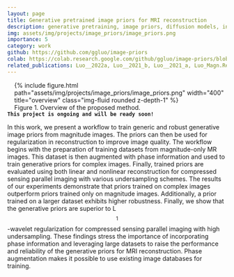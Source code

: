```yaml
---
layout: page
title: Generative pretrained image priors for MRI reconstruction
description: generative pretraining, image priors, diffusion models, inverse problem, MR image reconstruction, proximal operator, optimization
img: assets/img/projects/image_priors/image_priors.png
importance: 5
category: work
github: https://github.com/ggluo/image-priors
colab: https://colab.research.google.com/github/ggluo/image-priors/blob/release/misc/demo_sampler_colab.ipynb
related_publications: Luo__2022a, Luo__2021_b, Luo__2021_a, Luo_Magn.Reson.Med._2023
---
```

<div style="float: right; margin-left: 1rem; margin-bottom: 0rem">
{% include figure.html path="assets/img/projects/image_priors/image_priors.png" width="400" title="overview" class="img-fluid rounded z-depth-1" %}
<div class="caption_post">
    Figure 1. Overview of the proposed method.
</div>
</div>

**`This project is ongoing and will be ready soon!`** 

In this work, we present a workflow to train generic and 
robust generative image priors from magnitude images. The priors can then 
be used for regularization in reconstruction to improve image quality.
    The workflow begins with the preparation of 
training datasets from magnitude-only MR images. This dataset is then
augmented with phase information and used to train generative priors
for complex images. Finally, trained priors are evaluated using
both linear and nonlinear reconstruction for compressed sensing
parallel imaging with various undersampling schemes.
    The results of our experiments demonstrate that
priors trained on complex images outperform priors trained only
on magnitude images. Additionally, a prior trained on a larger
dataset exhibits higher robustness. Finally, we show that the
generative priors are superior to L$$^\mathrm{1}$$-wavelet regularization for
compressed sensing parallel imaging with high undersampling.
These findings stress the importance of incorporating phase
information and leveraging large datasets to raise the
performance and reliability of the generative priors for 
MRI reconstruction. Phase augmentation makes it possible to
use existing image databases for training.


